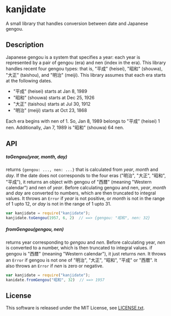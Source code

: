 # kanjidate
A small library that handles conversion between date and Japanese gengou.

## Description

Japanese gengou is a system that specifies a year: each year is represented by a pair of gengou (era) and nen (index in the era).
This library handles recent four gengou types: that is, "平成" (heisei), "昭和" (shouwa), "大正" (taishou), and "明治" (meiji).
This library assumes that each era starts at the following dates.

* "平成" (heisei) starts at Jan 8, 1989
* "昭和" (shouwa) starts at Dec 25, 1926
* "大正" (taishou) starts at Jul 30, 1912
* "明治" (meiji) starts at Oct 23, 1868

Each era begins with nen of 1. So, Jan 8, 1989 belongs to "平成" (heisei) 1 nen.
Additionally, Jan 7, 1989 is "昭和" (shouwa) 64 nen.

## API

##### toGengou(year, month, day)

returns ```{gengou: ..., nen: ...}``` that is calculated from _year_, _month_ and _day_.
If the date does not corresponds to the four eras ("明治", "大正", "昭和", "平成"), it returns an object
with gengou of "西暦" (meaning "Western calendar") and nen of _year_.
Before calculating gengou and nen, _year_, _month_ and _day_ are converted to numbers, which are then
truncated to integral values.
It throws an ```Error``` if _year_ is not positive, or _month_ is not in the range of 1 upto 12, or 
_day_ is not in the range of 1 upto 31.

```js
var kanjidate = require("kanjidate");
kanjidate.toGengou(1957, 6, 2)  // ==> {gengou: "昭和", nen: 32}
```

##### fromGengou(gengou, nen)

returns year corresponding to _gengou_ and _nen_.
Before calculating year, _nen_ is converted to a number, which is then truncated to integral values.
if gengou is "西暦" (meaning "Western calendar"), it just returns _nen_.
It throws an ```Error``` if gengou is not one of "明治", "大正", "昭和", "平成" or "西暦". It also throws an ```Error```
if _nen_ is zero or negative.

```js
var kanjidate = require("kanjidate");
kanidate.fromGengou("昭和", 32)  // ==> 1957
```

## License
This software is released under the MIT License, see [LICENSE.txt](LICENSE.txt).